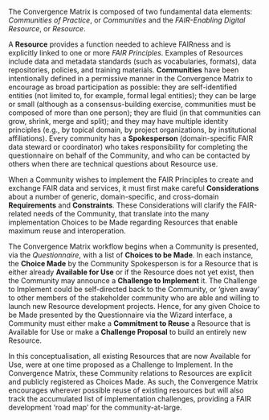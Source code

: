 The Convergence Matrix is composed of two fundamental data elements: *Communities of Practice*, or *Communities* and the *FAIR-Enabling Digital Resource*, or *Resource*. 

A **Resource** provides a function needed to achieve FAIRness and is explicitly linked to one or more *FAIR Principles*. Examples of Resources include data and metadata standards (such as vocabularies, formats), data repositories, policies, and training materials. **Communities** have been intentionally defined in a permissive manner in the Convergence Matrix to encourage as broad participation as possible: they are self-identified entities (not limited to, for example, formal legal entities); they can be large or small (although as a consensus-building exercise, communities must be composed of more than one person); they are fluid (in that communities can grow, shrink, merge and split); and they may have multiple identity principles (e.g., by topical domain, by project organizations, by institutional affiliations). Every community has a **Spokesperson** (domain-specific FAIR data steward or coordinator) who takes responsibility for completing the questionnaire on behalf of the Community, and who can be contacted by others when there are technical questions about Resource use.

When a Community wishes to implement the FAIR Principles to create and exchange FAIR data and services, it must first make careful **Considerations** about a number of generic, domain-specific, and cross-domain **Requirements** and **Constraints**. These Considerations will clarify the FAIR-related needs of the Community, that translate into the many implementation Choices to be Made regarding Resources that enable maximum reuse and interoperation. 

The Convergence Matrix workflow begins when a Community is presented, via the *Questionnaire*, with a list of **Choices to be Made**. In each instance, the **Choice Made** by the Community Spokesperson is for a Resource that is either already **Available for Use** or if the Resource does not yet exist, then the Community may announce a **Challenge to Implement** it. The Challenge to Implement could be self-directed back to the Community, or ‘given away’ to other members of the stakeholder community who are able and willing to launch new Resource development projects. Hence, for any given Choice to be Made presented by the Questionnaire via the Wizard interface, a Community must either make a **Commitment to Reuse** a Resource that is Available for Use or make a **Challenge Proposal** to build an entirely new Resource. 

In this conceptualisation, all existing Resources that are now Available for Use, were at one time proposed as a Challenge to Implement. In the Convergence Matrix, these Community relations to Resources are explicit and publicly registered as Choices Made. As such, the Convergence Matrix encourages wherever possible reuse of existing resources but will also track the accumulated list of implementation challenges, providing a FAIR development ‘road map’ for the community-at-large.
